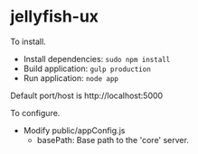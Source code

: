 jellyfish-ux
============

To install. 

* Install dependencies: `sudo npm install` 
* Build application: `gulp production`
* Run application: `node app`

Default port/host is http://localhost:5000

To configure.

* Modify public/appConfig.js
    * basePath: Base path to the 'core' server.
